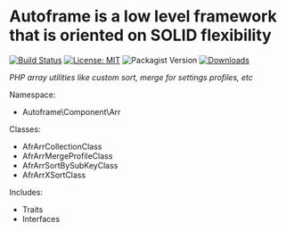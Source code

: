 # Autoframe is a low level framework that is oriented on SOLID flexibility

[![Build Status](https://github.com/autoframe/components-arr/workflows/PHPUnit-tests/badge.svg?branch=main)](https://github.com/autoframe/components-arr/actions?query=branch:main)
[![License: MIT](https://img.shields.io/badge/License-MIT-green.svg)](https://opensource.org/licenses/MIT)
![Packagist Version](https://img.shields.io/packagist/v/autoframe/components-arr?label=packagist%20stable)
[![Downloads](https://img.shields.io/packagist/dm/autoframe/components-arr.svg)](https://packagist.org/packages/autoframe/components-arr)

*PHP array utilities like custom sort, merge for settings profiles, etc*

Namespace:
- Autoframe\\Component\\Arr

Classes:
- AfrArrCollectionClass
- AfrArrMergeProfileClass
- AfrArrSortBySubKeyClass
- AfrArrXSortClass

Includes:
- Traits
- Interfaces